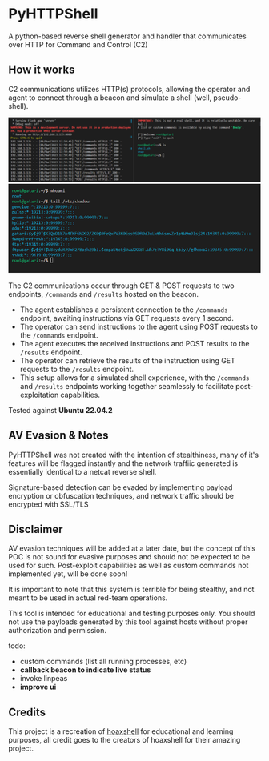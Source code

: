 # PyHTTPShell
A python-based reverse shell generator and handler that communicates over HTTP for Command and Control (C2) 

## How it works
C2 communications utilizes HTTP(s) protocols, allowing the operator and agent to connect through a beacon and simulate a shell (well, pseudo-shell).

![img](img/2ec3b57edee929ab0ea1a9ca0138e4ac.png)
![img](img/af7703f0bad57a49c69912ee1a067422.png)

The C2 communications occur through GET & POST requests to two endpoints, `/commands` and `/results` hosted on the beacon.

- The agent establishes a persistent connection to the `/commands` endpoint, awaiting instructions via GET requests every 1 second.
- The operator can send instructions to the agent using POST requests to the `/commands` endpoint.
- The agent executes the received instructions and POST results to the `/results` endpoint.
- The operator can retrieve the results of the instruction using GET requests to the `/results` endpoint.
- This setup allows for a simulated shell experience, with the `/commands` and `/results` endpoints working together seamlessly to facilitate post-exploitation capabilities.

Tested against **Ubuntu 22.04.2**

## AV Evasion & Notes
PyHTTPShell was not created with the intention of stealthiness, many of it's features will be flagged instantly and the network traffiic generated is essentially identical to a netcat reverse shell. 

Signature-based detection can be evaded by implementing payload encryption or obfuscation techniques, and network traffic should be encrypted with SSL/TLS

## Disclaimer
AV evasion techniques will be added at a later date, but the concept of this POC is not sound for evasive purposes and should not be expected to be used for such.
Post-exploit capabilities as well as custom commands not implemented yet, will be done soon!

It is important to note that this system is terrible for being stealthy, and not meant to be used in actual red-team operations. 

This tool is intended for educational and testing purposes only. You should not use the payloads generated by this tool against hosts without proper authorization and permission.

todo:
- custom commands (list all running processes, etc)
- __callback beacon to indicate live status__
- invoke linpeas
- __improve ui__

## Credits
This project is a recreation of [hoaxshell](https://github.com/t3l3machus/hoaxshell) for educational and learning purposes, all credit goes to the creators of hoaxshell for their amazing project.


